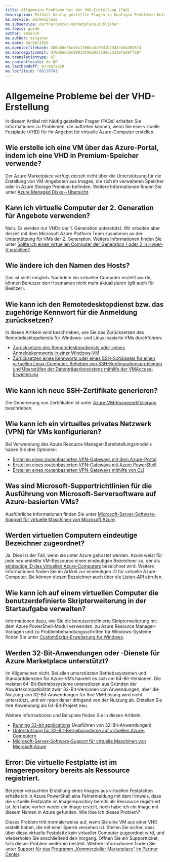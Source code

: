 ```yaml
---
title: Allgemeine Probleme bei der VHD-Erstellung (FAQ)
description: Enthält häufig gestellte Fragen zu häufigen Problemen beim Erstellen einer virtuellen Festplatte (VHD).
ms.service: marketplace
ms.subservice: partnercenter-marketplace-publisher
ms.topic: guide
author: emuench
ms.author: mingshen
ms.date: 04/09/2020
ms.openlocfilehash: 2b6ab5d36cd5a1f66badc79d1b2d42e464d028f4
ms.sourcegitcommit: d7008edadc9993df960817ad4c5521efa69ffa9f
ms.translationtype: HT
ms.contentlocale: de-DE
ms.lasthandoff: 07/08/2020
ms.locfileid: "86110741"
---
```

# <a name="common-issues-during-vhd-creation"></a>Allgemeine Probleme bei der VHD-Erstellung

In diesem Artikel mit häufig gestellten Fragen (FAQs) erhalten Sie Informationen zu Problemen, die auftreten können, wenn Sie eine virtuelle Festplatte (VHD) für Ihr Angebot für virtuelle Azure-Computer erstellen.

## <a name="how-do-i-create-a-vm-from-the-azure-portal-using-a-vhd-in-premium-storage"></a>Wie erstelle ich eine VM über das Azure-Portal, indem ich eine VHD in Premium-Speicher verwende?

Der Azure Marketplace verfügt derzeit nicht über die Unterstützung für die Erstellung von VM-Angeboten aus Images, die sich im verwalteten Speicher oder in Azure Storage Premium befinden. Weitere Informationen finden Sie unter [Azure Managed Disks – Übersicht](../../virtual-machines/windows/managed-disks-overview.md).

## <a name="can-i-use-generation-2-vms-for-offers"></a>Kann ich virtuelle Computer der 2. Generation für Angebote verwenden?

Nein. Es werden nur VHDs der 1. Generation unterstützt. Wir arbeiten aber derzeit mit dem Microsoft Azure Platform Team zusammen an der Unterstützung für VMs der 2. Generation. Weitere Informationen finden Sie unter [Sollte ich einen virtuellen Computer der Generation 1 oder 2 in Hyper-V erstellen?](https://docs.microsoft.com/windows-server/virtualization/hyper-v/plan/should-i-create-a-generation-1-or-2-virtual-machine-in-hyper-v).

## <a name="how-do-i-change-the-name-of-the-host"></a>Wie ändere ich den Namen des Hosts?

Das ist nicht möglich. Nachdem ein virtueller Computer erstellt wurde, können Benutzer den Hostnamen nicht mehr aktualisieren (gilt auch für Besitzer).

## <a name="how-do-i-reset-the-remote-desktop-service-or-its-sign-in-password"></a>Wie kann ich den Remotedesktopdienst bzw. das zugehörige Kennwort für die Anmeldung zurücksetzen?

In diesen Artikeln wird beschrieben, wie Sie das Zurücksetzen des Remotedesktopdiensts für Windows- und Linux-basierte VMs durchführen:

* [Zurücksetzen des Remotedesktopdiensts oder seines Anmeldekennworts in einer Windows-VM](https://azure.microsoft.com/documentation/articles/virtual-machines-windows-reset-rdp/)
* [Zurücksetzen eines Kennworts oder eines SSH-Schlüssels für einen virtuellen Linux-Computer, Beheben von SSH-Konfigurationsproblemen und Überprüfen der Datenträgerkonsistenz mithilfe der VMAccess-Erweiterung](https://azure.microsoft.com/documentation/articles/virtual-machines-linux-classic-reset-access/)

## <a name="how-do-i-generate-new-ssh-certificates"></a>Wie kann ich neue SSH-Zertifikate generieren?

Die Generierung von Zertifikaten ist unter [Azure-VM-Imagezertifizierung](https://aks.ms/CertifyVMimage) beschrieben.

## <a name="how-do-i-configure-a-virtual-private-network-vpn-to-work-with-my-vms"></a>Wie kann ich ein virtuelles privates Netzwerk (VPN) für VMs konfigurieren?

Bei Verwendung des Azure Resource Manager-Bereitstellungsmodells haben Sie drei Optionen:

* [Erstellen eines routenbasierten VPN-Gateways mit dem Azure-Portal](../../vpn-gateway/create-routebased-vpn-gateway-portal.md)
* [Erstellen eines routenbasierten VPN-Gateways mit Azure PowerShell](../../vpn-gateway/create-routebased-vpn-gateway-powershell.md)
* [Erstellen eines routenbasierten VPN-Gateways mithilfe von CLI](../../vpn-gateway/create-routebased-vpn-gateway-cli.md)

## <a name="what-are-microsoft-support-policies-for-running-microsoft-server-software-on-azure-based-vms"></a>Was sind Microsoft-Supportrichtlinien für die Ausführung von Microsoft-Serversoftware auf Azure-basierten VMs?

Ausführliche Informationen finden Sie unter [Microsoft-Server-Software-Support für virtuelle Maschinen von Microsoft Azure](https://support.microsoft.com/help/2721672/microsoft-server-software-support-for-microsoft-azure-virtual-machines).

## <a name="do-virtual-machines-have-unique-identifiers-associated-with-them"></a>Werden virtuellen Computern eindeutige Bezeichner zugeordnet?

Ja. Dies ist der Fall, wenn sie unter Azure gehostet werden. Azure weist für jede neu erstellte VM-Ressource einen eindeutigen Bezeichner zu, der als [eindeutige ID des virtuellen Azure-Computers](https://blogs.msdn.microsoft.com/wasimbloch/2016/10/20/azure-virtual-machine-unique-id/) bezeichnet wird. Weitere Informationen finden Sie im Artikel zur eindeutigen ID für virtuelle Azure-Computer. Sie können diesen Bezeichner auch über die [Listen-API](https://docs.microsoft.com/rest/api/compute/virtualmachines/list) abrufen.

## <a name="in-a-vm-how-do-i-manage-the-custom-script-extension-in-the-startup-task"></a>Wie kann ich auf einem virtuellen Computer die benutzerdefinierte Skripterweiterung in der Startaufgabe verwalten?

Informationen dazu, wie Sie die benutzerdefinierte Skripterweiterung mit dem Azure PowerShell-Modul verwenden, zu Azure Resource Manager-Vorlagen und zu Problembehandlungsschritten für Windows-Systeme finden Sie unter [CustomScript-Erweiterung für Windows](https://azure.microsoft.com/documentation/articles/virtual-machines-windows-extensions-customscript/).

## <a name="are-32-bit-applications-or-services-supported-in-azure-marketplace"></a>Werden 32-Bit-Anwendungen oder -Dienste für Azure Marketplace unterstützt?

Im Allgemeinen nicht. Bei allen unterstützten Betriebssystemen und Standarddiensten für Azure-VMs handelt es sich um 64-Bit-Versionen. Die meisten 64-Bit-Betriebssysteme unterstützen aus Gründen der Abwärtskompatibilität zwar 32-Bit-Versionen von Anwendungen, aber die Nutzung von 32-Bit-Anwendungen für Ihre VM-Lösung wird nicht unterstützt, und wir raten daher dringend von der Nutzung ab. Erstellen Sie Ihre Anwendung als 64-Bit-Projekt neu.

Weitere Informationen und Beispiele finden Sie in diesen Artikeln:

* [Running 32-bit applications](https://docs.microsoft.com/windows/desktop/WinProg64/running-32-bit-applications) (Ausführen von 32-Bit-Anwendungen)
* [Unterstützung für 32-Bit-Betriebssysteme auf virtuellen Azure-Computern](https://support.microsoft.com/help/4021388/support-for-32-bit-operating-systems-in-azure-virtual-machines)
* [Microsoft-Server-Software-Support für virtuelle Maschinen von Microsoft Azure](https://support.microsoft.com/help/2721672/microsoft-server-software-support-for-microsoft-azure-virtual-machines)

## <a name="error-vhd-is-already-registered-with-image-repository-as-the-resource"></a>Error: Die virtuelle Festplatte ist im Imagerepository bereits als Ressource registriert.

Bei jeder versuchten Erstellung eines Images aus virtuellen Festplatten erhalte ich in Azure PowerShell eine Fehlermeldung mit dem Hinweis, dass die virtuelle Festplatte im Imagerepository bereits als Ressource registriert ist. Ich habe vorher weder ein Image erstellt, noch habe ich ein Image mit diesem Namen in Azure gefunden. Wie löse ich dieses Problem?

Dieses Problem tritt normalerweise auf, wenn Sie eine VM aus einer VHD erstellt haben, die mit einer Sperre versehen ist. Stellen Sie sicher, dass über diese virtuelle Festplatte kein virtueller Computer zugeordnet wird, und wiederholen Sie anschließend den Vorgang. Öffnen Sie ein Supportticket, falls dieses Problem weiterhin besteht. Weitere Informationen finden Sie unter [Support für das Programm „Kommerzieller Marketplace“ im Partner Center](support.md).
